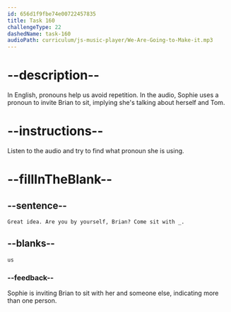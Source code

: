 ```yaml
---
id: 656d1f9fbe74e00722457835
title: Task 160
challengeType: 22
dashedName: task-160
audioPath: curriculum/js-music-player/We-Are-Going-to-Make-it.mp3
---
```


<!--
AUDIO REFERENCE:
Sophie: Great idea. Are you by yourself, Brian? Come sit with us.
-->

# --description--

In English, pronouns help us avoid repetition. In the audio, Sophie uses a pronoun to invite Brian to sit, implying she's talking about herself and Tom.

# --instructions--

Listen to the audio and try to find what pronoun she is using. 

# --fillInTheBlank--

## --sentence--

`Great idea. Are you by yourself, Brian? Come sit with _.`

## --blanks--

`us`

### --feedback--

Sophie is inviting Brian to sit with her and someone else, indicating more than one person.
